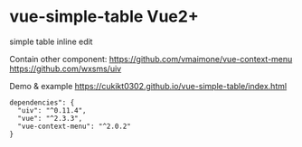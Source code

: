 # vue-simple-table Vue2+
simple table inline edit

Contain other component:
https://github.com/vmaimone/vue-context-menu
https://github.com/wxsms/uiv

Demo & example https://cukikt0302.github.io/vue-simple-table/index.html

```
dependencies": {
  "uiv": "^0.11.4",
  "vue": "^2.3.3",
  "vue-context-menu": "^2.0.2"
}
```
